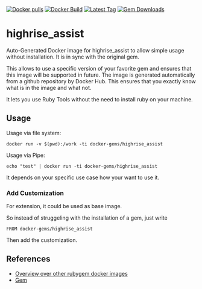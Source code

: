 [![Docker pulls](https://img.shields.io/docker/pulls/rubygem/highrise_assist.svg)](https://hub.docker.com/r/rubygem/highrise_assist/)
[![Docker Build](https://img.shields.io/docker/automated/rubygem/highrise_assist.svg)](https://hub.docker.com/r/rubygem/highrise_assist/)
[![Latest Tag](https://img.shields.io/github/tag/docker-rubygem/highrise_assist.svg)](https://hub.docker.com/r/rubygem/highrise_assist/)
[![Gem Downloads](https://img.shields.io/gem/dt/highrise_assist.svg)](https://rubygems.org/gems/highrise_assist/)
# highrise_assist

Auto-Generated Docker image for highrise_assist to allow simple usage without installation.
It is in sync with the original gem.

This allows to use a specific version of your favorite gem and ensures that this image will be supported in future.
The image is generated automatically from a github repository by Docker Hub.
This ensures that you exactly know what is in the image and what not.

It lets you use Ruby Tools without the need to install ruby on your machine.

## Usage

Usage via file system:

`docker run -v $(pwd):/work -ti docker-gems/highrise_assist`

Usage via Pipe:

`echo "test" | docker run -ti docker-gems/highrise_assist`

It depends on your specific use case how your want to use it.

### Add Customization

For extension, it could be used as base image.

So instead of struggeling with the installation of a gem, just write

`FROM docker-gems/highrise_assist`

Then add the customization.

## References

 - [Overview over other rubygem docker images](https://github.com/thinkbot/docker-rubygem)
 - [Gem](https://rubygems.org/gems/highrise_assist/)
